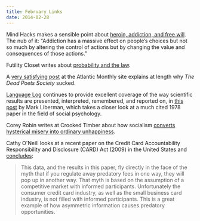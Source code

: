 ```yaml
---
title: February Links
date: 2014-02-28
---
```


Mind Hacks makes a sensible point about
[heroin, addiction, and free will](http://mindhacks.com/2014/02/06/heroin-addiction-and-free-will/).
The nub of it: "Addiction has a massive effect on people’s choices but not so
much by altering the control of actions but by changing the value and
consequences of those actions."

Futility Closet writes about
[probability and the law](http://www.futilitycloset.com/2014/02/12/justice-confused/).

A
[very satisfying post](http://www.theatlantic.com/education/archive/2014/02/-em-dead-poets-society-em-is-a-terrible-defense-of-the-humanities/283853/)
at the Atlantic Monthly site explains at length why *The Dead Poets Society*
sucked.

[Language Log](http://languagelog.ldc.upenn.edu/nll/) continues to provide
excellent coverage of the way scientific results are presented, interpreted,
remembered, and reported on, in
[this post](http://languagelog.ldc.upenn.edu/nll/?p=1396) by Mark Liberman,
which takes a closer look at a much cited 1978 paper in the field of social
psychology.

Corey Robin writes at Crooked Timber about how socialism [converts hysterical
misery into ordinary unhappiness](http://crookedtimber.org/2014/02/14/death-and-taxes/).

Cathy O'Neill looks at a recent paper on the Credit Card Accountability
Responsibility and Disclosure (CARD) Act (2009) in the United States and
[concludes](http://mathbabe.org/2014/02/21/the-card-act-works/):

> This data, and the results in this paper, fly directly in the face of the myth
> that if you regulate away predatory fees in one way, they will pop up in
> another way. That myth is based on the assumption of a competitive market with
> informed participants. Unfortunately the consumer credit card industry, as well
> as the small business card industry, is not filled with informed participants.
> This is a great example of how asymmetric information causes predatory
> opportunities.
